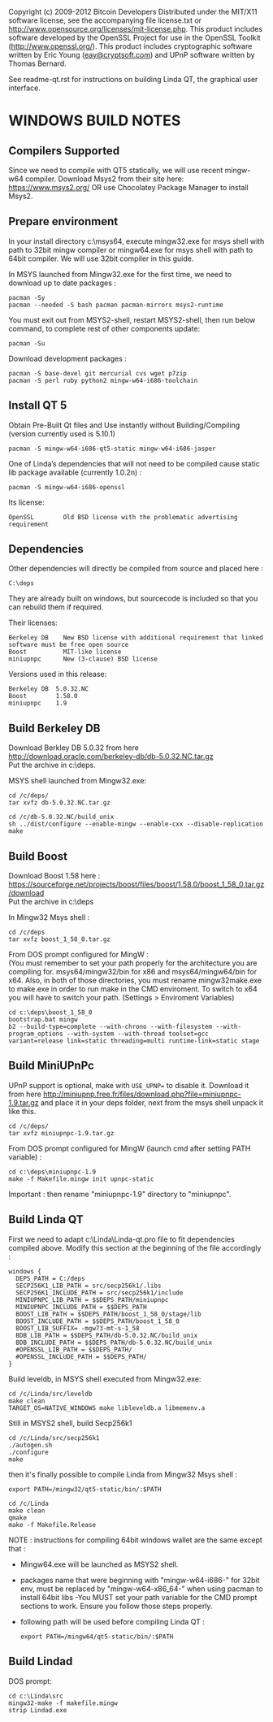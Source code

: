Copyright (c) 2009-2012 Bitcoin Developers
Distributed under the MIT/X11 software license, see the accompanying
file license.txt or http://www.opensource.org/licenses/mit-license.php.
This product includes software developed by the OpenSSL Project for use in
the OpenSSL Toolkit (http://www.openssl.org/).  This product includes
cryptographic software written by Eric Young (eay@cryptsoft.com) and UPnP
software written by Thomas Bernard.


See readme-qt.rst for instructions on building Linda QT, the
graphical user interface.

WINDOWS BUILD NOTES
===================

Compilers Supported
-------------------
Since we need to compile with QT5 statically, we will use recent mingw-w64 compiler.
Download Msys2 from their site here: https://www.msys2.org/ OR use Chocolatey Package Manager to install Msys2.

Prepare environment
-------------------
In your install directory c:\msys64, execute mingw32.exe for msys shell with path to 32bit mingw compiler or mingw64.exe for msys shell with path to 64bit compiler. We will use 32bit compiler in this guide.

In MSYS launched from Mingw32.exe for the first time, we need to download up to date packages :

	pacman -Sy
	pacman --needed -S bash pacman pacman-mirrors msys2-runtime

You must exit out from MSYS2-shell, restart MSYS2-shell, then run below command, to complete rest of other components update:

	pacman -Su

Download development packages :

	pacman -S base-devel git mercurial cvs wget p7zip
	pacman -S perl ruby python2 mingw-w64-i686-toolchain

Install QT 5
---------------
Obtain Pre-Built Qt files and Use instantly without Building/Compiling (version currently used is 5.10.1)

	pacman -S mingw-w64-i686-qt5-static mingw-w64-i686-jasper 
	
One of Linda’s dependencies that will not need to be compiled cause static lib package available (currently 1.0.2n) :

	pacman -S mingw-w64-i686-openssl

Its license:

	OpenSSL        Old BSD license with the problematic advertising requirement

Dependencies
------------
Other dependencies will directly be compiled from source and placed here :

	C:\deps

They are already built on windows, but sourcecode is included so that you can rebuild them if required.

Their licenses:

	Berkeley DB    New BSD license with additional requirement that linked software must be free open source
	Boost          MIT-like license
	miniupnpc      New (3-clause) BSD license

Versions used in this release:

	Berkeley DB  5.0.32.NC
	Boost        1.58.0
	miniupnpc    1.9

Build Berkeley DB
-----------
Download Berkley DB 5.0.32 from here 
http://download.oracle.com/berkeley-db/db-5.0.32.NC.tar.gz
<br>Put the archive in c:\deps.

MSYS shell launched from Mingw32.exe:

	cd /c/deps/
	tar xvfz db-5.0.32.NC.tar.gz

	cd /c/db-5.0.32.NC/build_unix
	sh ../dist/configure --enable-mingw --enable-cxx --disable-replication
	make

Build Boost
-----
Download Boost 1.58 here : https://sourceforge.net/projects/boost/files/boost/1.58.0/boost_1_58_0.tar.gz/download
<br>Put the archive in c:\deps

In Mingw32 Msys shell :

	cd /c/deps
	tar xvfz boost_1_58_0.tar.gz

From DOS prompt configured for MingW :<br>
(You must remember to set your path properly for the architecture you are compiling for. msys64/mingw32/bin for x86 and msys64/mingw64/bin for x64. Also, in both of those directories, you must rename mingw32make.exe to make.exe in order to run make in the CMD enviroment. To switch to x64 you will have to switch your path. (Settings > Enviroment Variables)

	cd c:\deps\boost_1_58_0
	bootstrap.bat mingw
	b2 --build-type=complete --with-chrono --with-filesystem --with-program_options --with-system --with-thread toolset=gcc variant=release link=static threading=multi runtime-link=static stage

Build MiniUPnPc
---------
UPnP support is optional, make with `USE_UPNP=` to disable it.
Download it from here http://miniupnp.free.fr/files/download.php?file=miniupnpc-1.9.tar.gz
and place it in your deps folder, next from the msys shell unpack it like this.

	cd /c/deps/
	tar xvfz miniupnpc-1.9.tar.gz

From DOS prompt configured for MingW (launch cmd after setting PATH variable) :

	cd c:\deps\miniupnpc-1.9
	make -f Makefile.mingw init upnpc-static
	
Important : then rename "miniupnpc-1.9" directory to "miniupnpc".

Build Linda QT
-------
First we need to adapt c:\Linda\Linda-qt.pro file to fit dependencies compiled above. Modify this section at the beginning of the file accordingly :

    windows {
      DEPS_PATH = C:/deps
      SECP256K1_LIB_PATH = src/secp256k1/.libs
      SECP256K1_INCLUDE_PATH = src/secp256k1/include
      MINIUPNPC_LIB_PATH = $$DEPS_PATH/miniupnpc
      MINIUPNPC_INCLUDE_PATH = $$DEPS_PATH
      BOOST_LIB_PATH = $$DEPS_PATH/boost_1_58_0/stage/lib
      BOOST_INCLUDE_PATH = $$DEPS_PATH/boost_1_58_0
      BOOST_LIB_SUFFIX= -mgw73-mt-s-1_58
      BDB_LIB_PATH = $$DEPS_PATH/db-5.0.32.NC/build_unix
      BDB_INCLUDE_PATH = $$DEPS_PATH/db-5.0.32.NC/build_unix
      #OPENSSL_LIB_PATH = $$DEPS_PATH/
      #OPENSSL_INCLUDE_PATH = $$DEPS_PATH/
    }

Build leveldb, in MSYS shell executed from Mingw32.exe:

    cd /c/Linda/src/leveldb
    make clean
    TARGET_OS=NATIVE_WINDOWS make libleveldb.a libmemenv.a

Still in MSYS2 shell, build Secp256k1

    cd /c/Linda/src/secp256k1
    ./autogen.sh
    ./configure
    make

then it's finally possible to compile Linda from Mingw32 Msys shell :

	export PATH=/mingw32/qt5-static/bin/:$PATH

	cd /c/Linda
	make clean
	qmake
	make -f Makefile.Release

NOTE : instructions for compiling 64bit windows wallet are the same except that :
- Mingw64.exe will be launched as MSYS2 shell.
- packages name that were beginning with "mingw-w64-i686-" for 32bit env, must be replaced by "mingw-w64-x86_64-" when using pacman to install 64bit libs
-You MUST set your path variable for the CMD prompt sections to work. Ensure you follow those steps properly.
- following path will be used before compiling Linda QT :

      export PATH=/mingw64/qt5-static/bin/:$PATH


Build Lindad
-------
DOS prompt:

    cd c:\Linda\src
    mingw32-make -f makefile.mingw
    strip Lindad.exe
